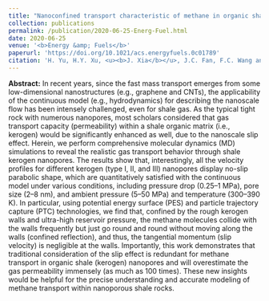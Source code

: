 ```yaml
---
title: "Nanoconfined transport characteristic of methane in organic shale nanopores: the applicability of the continuous model"
collection: publications
permalink: /publication/2020-06-25-Energ-Fuel.html
date: 2020-06-25
venue: '<b>Energy &amp; Fuels</b>'
paperurl: 'https://doi.org/10.1021/acs.energyfuels.0c01789'
citation: 'H. Yu, H.Y. Xu, <u><b>J. Xia</b></u>, J.C. Fan, F.C. Wang and H.A. Wu*, Nanoconfined transport characteristic of methane in organic shale nanopores: the applicability of the continuous model. <i>Energy &amp; Fuels</i>, 2020, 34(8): 9552–9562.'
---
```


**Abstract:** In recent years, since the fast mass transport emerges from some low-dimensional nanostructures (e.g., graphene and CNTs), the applicability of the continuous model (e.g., hydrodynamics) for describing the nanoscale flow has been intensely challenged, even for shale gas. As the typical tight rock with numerous nanopores, most scholars considered that gas transport capacity (permeability) within a shale organic matrix (i.e., kerogen) would be significantly enhanced as well, due to the nanoscale slip effect. Herein, we perform comprehensive molecular dynamics (MD) simulations to reveal the realistic gas transport behavior through shale kerogen nanopores. The results show that, interestingly, all the velocity profiles for different kerogen (type I, II, and III) nanopores display no-slip parabolic shape, which are quantitatively satisfied with the continuous model under various conditions, including pressure drop (0.25–1 MPa), pore size (2–8 nm), and ambient pressure (5–50 MPa) and temperature (300–390 K). In particular, using potential energy surface (PES) and particle trajectory capture (PTC) technologies, we find that, confined by the rough kerogen walls and ultra-high reservoir pressure, the methane molecules collide with the walls frequently but just go round and round without moving along the walls (confined reflection), and thus, the tangential momentum (slip velocity) is negligible at the walls. Importantly, this work demonstrates that traditional consideration of the slip effect is redundant for methane transport in organic shale (kerogen) nanopores and will overestimate the gas permeability immensely (as much as 100 times). These new insights would be helpful for the precise understanding and accurate modeling of methane transport within nanoporous shale rocks.
